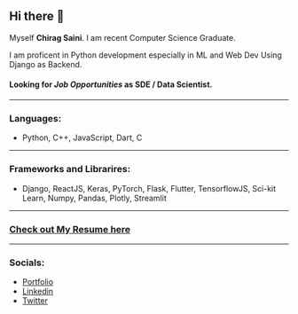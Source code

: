 ## Hi there 👋

Myself **Chirag Saini**. I am recent Computer Science Graduate.

I am proficent in Python development especially in ML and Web Dev Using Django as Backend.
#### Looking for ***Job Opportunities*** as SDE / Data Scientist.
***

### Languages:
- Python, C++, JavaScript, Dart, C

***
### Frameworks and Librarires:
- Django, ReactJS, Keras, PyTorch, Flask, Flutter, TensorflowJS, Sci-kit Learn, Numpy, Pandas, Plotly, Streamlit

***
### [Check out My Resume here](Chirag_CV.pdf)
***
### Socials:
- [Portfolio]("https://chiragsaini.github.io/")
- [Linkedin]("https://www.linkedin.com/in/chiragsaini97/")
- [Twitter]("https://twitter.com/ChiragSaini97")